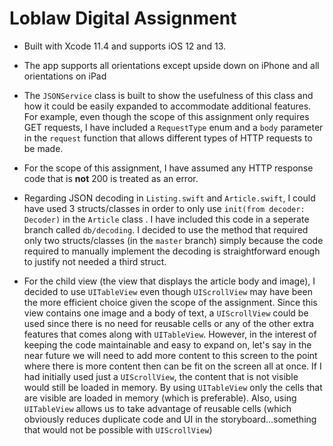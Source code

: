 # Loblaw Digital Assignment

- Built with Xcode 11.4 and supports iOS 12 and 13.

- The app supports all orientations except upside down on iPhone and all orientations on iPad

- The `JSONService` class is built to show the usefulness of this class and how it could be easily expanded to accommodate additional features. For example, even though the scope of this assignment only requires GET requests, I have included a `RequestType` enum and a `body` parameter in the `request` function that allows different types of HTTP requests to be made.

- For the scope of this assignment, I have assumed any HTTP response code that is **not** 200 is treated as an error.

- Regarding JSON decoding in `Listing.swift` and `Article.swift`, I could have used 3 structs/classes in order to only use `init(from decoder: Decoder)` in the `Article` class . I have included this code in a seperate branch called `db/decoding`. I decided to use the method that required only two structs/classes (in the `master` branch) simply because the code required to manually implement the decoding is straightforward enough to justify not needed a third struct.

- For the child view (the view that displays the article body and image), I decided to use `UITableView` even though `UIScrollView` may have been the more efficient choice given the scope of the assignment. Since this view contains one image and a body of text, a `UIScrollView` could be used since there is no need for reusable cells or any of the other extra features that comes along with `UITableView`. However, in the interest of keeping the code maintainable and easy to expand on, let's say in the near future we will need to add more content to this screen to the point where there is more content then can be fit on the screen all at once. If I had initially used just a `UIScrollView`, the content that is not visible would still be loaded in memory. By using `UITableView` only the cells that are visible are loaded in memory (which is preferable). Also, using `UITableView` allows us to take advantage of reusable cells (which obviously reduces duplicate code and UI in the storyboard...something that would not be possible with `UIScrollView`)
